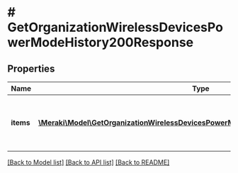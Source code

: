 # # GetOrganizationWirelessDevicesPowerModeHistory200Response

## Properties

Name | Type | Description | Notes
------------ | ------------- | ------------- | -------------
**items** | [**\Meraki\Model\GetOrganizationWirelessDevicesPowerModeHistory200ResponseItemsInner[]**](GetOrganizationWirelessDevicesPowerModeHistory200ResponseItemsInner.md) | The top-level property containing all power mode data. | [optional]

[[Back to Model list]](../../README.md#models) [[Back to API list]](../../README.md#endpoints) [[Back to README]](../../README.md)
